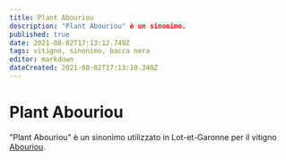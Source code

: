 ```yaml
---
title: Plant Abouriou
description: "Plant Abouriou" è un sinonimo.
published: true
date: 2021-08-02T17:13:12.749Z
tags: vitigno, sinonimo, bacca nera
editor: markdown
dateCreated: 2021-08-02T17:13:10.340Z
---
```


# Plant Abouriou
"Plant Abouriou" è un sinonimo utilizzato in Lot-et-Garonne per il vitigno [Abouriou](/vitigni/bacca-nera/abouriou).